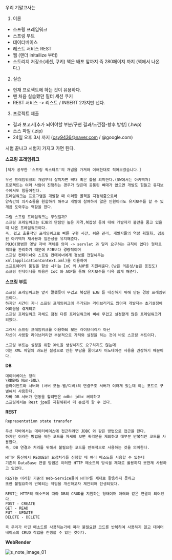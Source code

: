 우리 기말고사는 

1. 이론
  - 스프링 프레임워크
  - 스프링 부트
  - 데이터베이스 
  - 레스트 서비스 REST
  - 웹 (랜더 initailize 부터)
  - 스토리지 저장소(세션, 쿠키)
  책은 배포 앞까지 즉 280페이지 까지 (책에서 나온다.)  

2. 실습
  - 현재 프로젝트에 하는 것이 유용하다.  
  - 맨 처음 실습했던 필터 세션 쿠키
  - REST 서비스 -> 리스트 / INSERT 2가지만 낸다.  
  
3. 프로젝트 제출 
  - 결과 보고서[추가 되어야할 부분/구현 결과/느낀점-향후 방향] (.hwp)
  - 소스 파일 (.zip)
  - 24일 오후 3시 까지 (csy9436@naver.com / @google.com)
  
시험 끝나고 시험지 가지고 가면 된다.    

**스프링 프레임워크**
```
[제가 공부한 '스프링 퀵스타트'의 개념을 가져와 이해한대로 적어보겠습니다.]

우선 프레임워크의 개념부터 살피자면 뼈대 혹은 틀을 의미한다.(SW에서는 아키텍처)   
프로젝트는 여러 사람이 진행하는 경우가 많은데 공통된 뼈대가 없으면 개발도 힘들고 유지보수에서도 힘들어진다.
프레임워크는 프로그램을 개발할 때 이러한 골격을 지정해줌으로써 
양측간의 의사소통을 원할하게 해주고 개발에 참여하지 않은 인원이라도 유지보수를 할 수 있게끔 도와주는 역할을 한다.  
  
그럼 스프링 프레임워크는 무엇일까?
스프링 프레임워크는 EJB의 단점인 높은 가격,복잡성 등에 대해 개발자가 불만을 품고 있을 때 나온 프레임워크이다.  
즉, 쉽고 효율적인 프레임워크로 빠른 구현 시간, 쉬운 관리, 개발자들의 역량 획일화, 검증된 아키텍처 재사용과 일관성을 유지해준다.  
POJO(평범한 옛날 자바 객체를 의미 -> servlet 과 달리 요구하는 규칙이 없다) 형태로 객체를 관리하기 때문에 EJB보다 경량적이며  
스프링 컨테이너와 스프링 컨테이너에게 정보를 전달해주는 xml(applicationContext.xml)을 이용하여
소프트웨어의 품질을 향상 시키는 IoC 와 AOP를 지원해준다.(낮은 의존성/높은 응집도)
스프링 컨테이너를 이용한 IoC 와 AOP를 통해 유지보수를 더욱 쉽게 해준다.
```
**스프링 부트**
```
스프링 프레임워크는 앞서 말했듯이 무겁고 복잡한 EJB 를 대신하기 위해 만든 경량 프레임워크이다. 
하지만 시간이 지나 스프링 프레임워크에 추가되는 라이브러리도 많아져 개발자는 초기설정에 어려움을 겪게되고 
스프링 프레임워크 자체도 점점 다른 프레임워크에 비해 무겁고 설정할게 많은 프레임워크가 되었다.  
  
그래서 스프링 프레임워크를 이용하되 모든 라이브러리가 아닌 
자신이 사용할 라이브러리만 부분적으로 가져와 설정을 하는 것이 바로 스프링 부트이다.

스프링 부트는 설정을 위한 XML을 생성하지도 요구하지도 않는데
이는 XML 파일의 과도한 설정으로 인한 부담을 줄이고자 어노테이션 사용을 권장하기 때문이다.
```
**DB**
```
데이터베이스 정의
\RDBMS Non-SQL\
클라이언트와 서버와 (서버 모듈-웹/디비)의 연결구조 서버가 여러개 있는데 이는 포트로 구별해서 사용한다. 
자바 DB 서버가 연동을 할려면은 odbc jdbc 써야하고   
스프링에서는 Rest jpa를 지원해줘서 더 손쉽게 할 수 있다.
```
**REST**
```
Representation state transfer

우선 자바에서는 데이터베이스에 접근하려면 JDBC 와 같은 방법으로 접근을 한다.
하지만 이러한 방법을 위한 코드를 자세히 보면 쿼리문을 제외하고 대부분 반복적인 코드를 사용한다. 
즉, DB 연결과 처리를 위해서 불필요한 코드를 반복적으로 사용하는 것을 의미한다.   

HTTP 통신에서 REQUEST 요청처리를 진행할 때 여러 메소드를 사용할 수 있는데  
기존의 DataBase 연결 방법은 이러한 HTTP 메소드의 방식을 제대로 활용하지 못한채 사용하고 있었다.  

REST는 이러한 기존의 Web-Service들이 HTTP를 제대로 활용하지 못하고 
또한 불필요하게 반복되는 작업을 개선하고자 제안되어 탄생되었다.

REST는 HTTP의 메소드에 따라 DB의 CRUD를 지원하는 형태이며 아래와 같은 연결이 되어있다.
POST - CREATE
GET - READ
PUT - UPDATE
DELETE - DELETE

즉 우리가 어떤 메소드를 사용하는가에 따라 불필요한 코드를 반복하여 사용하지 않고 데이터베이스의 CRUD 작업을 진행할 수 있는 것이다.  
```
**WebRender**

![s_note_image_01](https://user-images.githubusercontent.com/50267433/70863086-bff87a80-1f87-11ea-8bb6-99ec4f5e5124.png)

```
```

